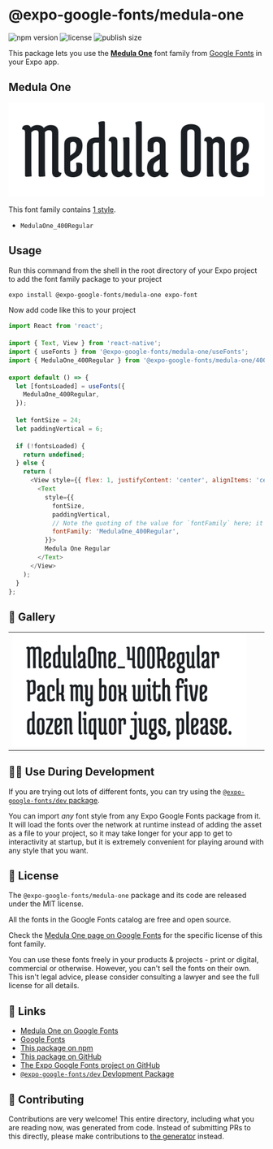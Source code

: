 # @expo-google-fonts/medula-one

![npm version](https://flat.badgen.net/npm/v/@expo-google-fonts/medula-one)
![license](https://flat.badgen.net/github/license/expo/google-fonts)
![publish size](https://flat.badgen.net/packagephobia/install/@expo-google-fonts/medula-one)

This package lets you use the [**Medula One**](https://fonts.google.com/specimen/Medula+One) font family from [Google Fonts](https://fonts.google.com/) in your Expo app.

## Medula One

![Medula One](./font-family.png)

This font family contains [1 style](#-gallery).

- `MedulaOne_400Regular`

## Usage

Run this command from the shell in the root directory of your Expo project to add the font family package to your project
```sh
expo install @expo-google-fonts/medula-one expo-font
```

Now add code like this to your project
```js
import React from 'react';

import { Text, View } from 'react-native';
import { useFonts } from '@expo-google-fonts/medula-one/useFonts';
import { MedulaOne_400Regular } from '@expo-google-fonts/medula-one/400Regular';

export default () => {
  let [fontsLoaded] = useFonts({
    MedulaOne_400Regular,
  });

  let fontSize = 24;
  let paddingVertical = 6;

  if (!fontsLoaded) {
    return undefined;
  } else {
    return (
      <View style={{ flex: 1, justifyContent: 'center', alignItems: 'center' }}>
        <Text
          style={{
            fontSize,
            paddingVertical,
            // Note the quoting of the value for `fontFamily` here; it expects a string!
            fontFamily: 'MedulaOne_400Regular',
          }}>
          Medula One Regular
        </Text>
      </View>
    );
  }
};

```

## 🔡 Gallery


||||
|-|-|-|
|![MedulaOne_400Regular](.//400Regular/MedulaOne_400Regular.ttf.png)||||


## 👩‍💻 Use During Development

If you are trying out lots of different fonts, you can try using the [`@expo-google-fonts/dev` package](https://github.com/expo/google-fonts/tree/master/font-packages/dev#readme).

You can import *any* font style from any Expo Google Fonts package from it. It will load the fonts
over the network at runtime instead of adding the asset as a file to your project, so it may take longer
for your app to get to interactivity at startup, but it is extremely convenient
for playing around with any style that you want.

## 📖 License

The `@expo-google-fonts/medula-one` package and its code are released under the MIT license.

All the fonts in the Google Fonts catalog are free and open source.

Check the [Medula One page on Google Fonts](https://fonts.google.com/specimen/Medula+One) for the specific license of this font family.

You can use these fonts freely in your products & projects - print or digital, commercial or otherwise. However, you can't sell the fonts on their own. This isn't legal advice, please consider consulting a lawyer and see the full license for all details.

## 🔗 Links

- [Medula One on Google Fonts](https://fonts.google.com/specimen/Medula+One)
- [Google Fonts](https://fonts.google.com/)
- [This package on npm](https://www.npmjs.com/package/@expo-google-fonts/medula-one)
- [This package on GitHub](https://github.com/expo/google-fonts/tree/master/font-packages/medula-one)
- [The Expo Google Fonts project on GitHub](https://github.com/expo/google-fonts)
- [`@expo-google-fonts/dev` Devlopment Package](https://github.com/expo/google-fonts/tree/master/font-packages/dev)

## 🤝 Contributing

Contributions are very welcome! This entire directory, including what you are reading now, was generated from code. Instead of submitting PRs to this directly, please make contributions to [the generator](https://github.com/expo/google-fonts/tree/master/packages/generator) instead.
